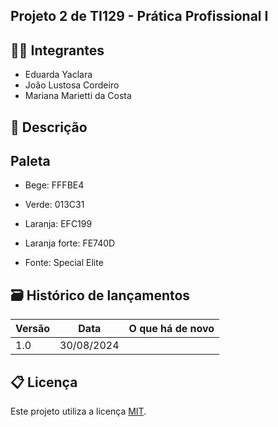## Projeto 2 de TI129 - Prática Profissional I

## 🧑‍🎓 Integrantes

* Eduarda Yaclara
* João Lustosa Cordeiro
* Mariana Marietti da Costa

## 📝 Descrição

## Paleta
- Bege: FFFBE4
- Verde: 013C31
- Laranja: EFC199
- Laranja forte: FE740D

- Fonte: Special Elite

## 🗃 Histórico de lançamentos

Versão    | Data       | O que há de novo
--------- | ---------  | ---------
1.0       | 30/08/2024 | 

## 📋 Licença

Este projeto utiliza a licença [MIT](https://opensource.org/license/mit).
